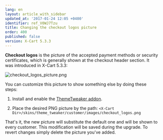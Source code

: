 ```yaml
---
lang: en
layout: article_with_sidebar
updated_at: '2017-01-24 12:05 +0400'
identifier: ref_V0WJ7Tzu
title: Changing the checkout logos picture
order: 400
published: false
version: X-Cart 5.3.3
---
```

**Checkout logos** is the picture of the accepted payment methods or security certificates, which is generally shown at the checkout header section. It was introduced in X-Cart 5.3.3:

![checkout_logos_picture.png]({{site.baseurl}}/attachments/ref_V0WJ7Tzu/checkout_logos_picture.png)

You can customize this picture to show something else by doing these steps:

1.	Install and enable the [ThemeTweaker addon](https://market.x-cart.com/addons/theme-tweaker.html).

2.	Place the desired PNG picture by the path: `<X-Cart Dir>/skins/theme_tweaker/customer/images/checkout_logos.png`

That's it, the new picture will substitute the default one and will be shown to every customer. This modification will be saved during the upgrade. To revert changes simply delete the picture you've added.